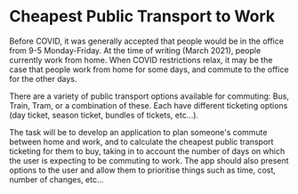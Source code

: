 # Cheapest Public Transport to Work

Before COVID, it was generally accepted that people would be in the office from 9-5 Monday-Friday. At the time of
writing (March 2021), people currently work from home. When COVID restrictions relax, it may be the case that people
work from home for some days, and commute to the office for the other days.

There are a variety of public transport options available for commuting: Bus, Train, Tram, or a combination of these.
Each have different ticketing options (day ticket, season ticket, bundles of tickets, etc...).

The task will be to develop an application to plan someone's commute between home and work, and to calculate the
cheapest public transport ticketing for them to buy, taking in to account the number of days on which the user is
expecting to be commuting to work. The app should also present options to the user and allow them to prioritise things
such as time, cost, number of changes, etc...